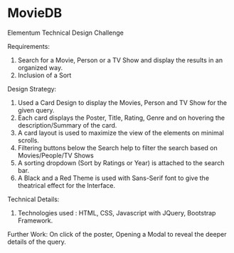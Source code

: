 # MovieDB
Elementum Technical Design Challenge

Requirements:
1) Search for a Movie, Person or a TV Show and display the results in an organized way.
2) Inclusion of a Sort 

Design Strategy:
1) Used a Card Design to display the Movies, Person and TV Show for the given query.
2) Each card displays the Poster, Title, Rating, Genre and on hovering the description/Summary of the card.
3) A card layout is used to maximize the view of the elements on minimal scrolls.
4) Filtering buttons below the Search help to filter the search based on Movies/People/TV Shows
5) A sorting dropdown (Sort by Ratings or Year) is attached to the search bar.
6) A Black and a Red Theme is used with Sans-Serif font to give the theatrical effect for the Interface.

Technical Details:
1) Technologies used : HTML, CSS, Javascript with JQuery, Bootstrap Framework.

Further Work:
On click of the poster, Opening a Modal to reveal the deeper details of the query.


